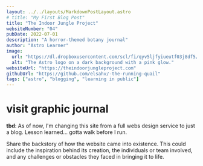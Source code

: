 ```yaml
---
layout: ../../layouts/MarkdownPostLayout.astro
# title: "My First Blog Post"
title: "The Indoor Jungle Project"
websiteNumber: "04"
pubDate: 2022-07-01
description: "A horror-themed botany journal"
author: "Astro Learner"
image:
  url: "https://dl.dropboxusercontent.com/scl/fi/qyv5ljfyiueutf03j8df5/lc-10-18-23.png?rlkey=ikcai42jknyzhw31tbcmtizkw&st=a6pabvkw&dl=0"
  alt: "The Astro logo on a dark background with a pink glow."
websiteUrl: "https://theindoorjungleproject.com"
githubUrl: "https://github.com/elsahv/-the-running-quail"
tags: ["astro", "blogging", "learning in public"]
---
```


# visit graphic journal

**tbd**: As of now, I'm changing this site from a full webs design service to just a blog. Lesson learned... gotta walk before I run.

Share the backstory of how the website came into existence. This could include the inspiration behind its creation, the individuals or team involved, and any challenges or obstacles they faced in bringing it to life.
